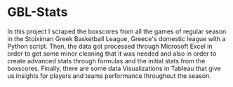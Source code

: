 # GBL-Stats
In this project I scraped the boxscores from all the games of regular season in the Stoiximan Greek Basketball League, Greece's domestic league with a Python script. Then, the data got processed through Microsoft Excel in order to get some minor cleaning that it was needed and also in order to create advanced stats through formulas and the initial stats from the boxscores. Finally, there are some data Visualizations in Tableau that give us insights for players and teams performance throughout the season.
